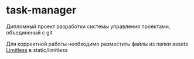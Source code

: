 # task-manager
Дипломный проект разработки системы управления проектами, объединеный с git

Для корректной работы необходимо разместить файлы из папки assets <a href="https://themeforest.net/item/limitless-responsive-web-application-kit/13080328">Limitless</a> в static/limitless
